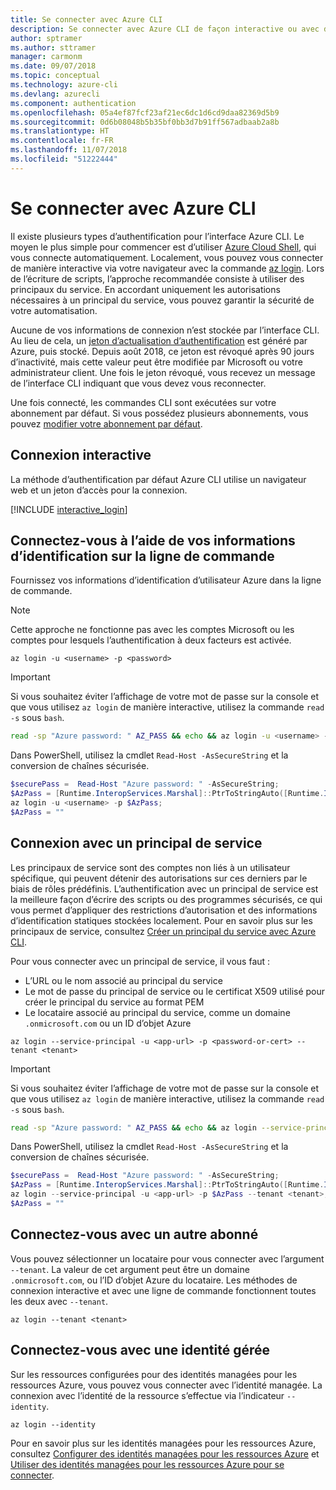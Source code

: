 ```yaml
---
title: Se connecter avec Azure CLI
description: Se connecter avec Azure CLI de façon interactive ou avec des informations d’identification locales
author: sptramer
ms.author: sttramer
manager: carmonm
ms.date: 09/07/2018
ms.topic: conceptual
ms.technology: azure-cli
ms.devlang: azurecli
ms.component: authentication
ms.openlocfilehash: 05a4ef87fcf23af21ec6dc1d6cd9daa82369d5b9
ms.sourcegitcommit: 0d6b08048b5b35bf0bb3d7b91ff567adbaab2a8b
ms.translationtype: HT
ms.contentlocale: fr-FR
ms.lasthandoff: 11/07/2018
ms.locfileid: "51222444"
---
```

# <a name="sign-in-with-azure-cli"></a>Se connecter avec Azure CLI 

Il existe plusieurs types d’authentification pour l’interface Azure CLI. Le moyen le plus simple pour commencer est d’utiliser [Azure Cloud Shell](/azure/cloud-shell/overview), qui vous connecte automatiquement.
Localement, vous pouvez vous connecter de manière interactive via votre navigateur avec la commande [az login](/cli/azure/reference-index#az-login). Lors de l’écriture de scripts, l’approche recommandée consiste à utiliser des principaux du service. En accordant uniquement les autorisations nécessaires à un principal du service, vous pouvez garantir la sécurité de votre automatisation.

Aucune de vos informations de connexion n’est stockée par l’interface CLI. Au lieu de cela, un [jeton d’actualisation d’authentification](https://docs.microsoft.com/en-us/azure/active-directory/develop/v1-id-and-access-tokens#refresh-tokens) est généré par Azure, puis stocké. Depuis août 2018, ce jeton est révoqué après 90 jours d’inactivité, mais cette valeur peut être modifiée par Microsoft ou votre administrateur client. Une fois le jeton révoqué, vous recevez un message de l’interface CLI indiquant que vous devez vous reconnecter.

Une fois connecté, les commandes CLI sont exécutées sur votre abonnement par défaut. Si vous possédez plusieurs abonnements, vous pouvez [modifier votre abonnement par défaut](manage-azure-subscriptions-azure-cli.md).

## <a name="sign-in-interactively"></a>Connexion interactive

La méthode d’authentification par défaut Azure CLI utilise un navigateur web et un jeton d’accès pour la connexion.

[!INCLUDE [interactive_login](includes/interactive-login.md)]

## <a name="sign-in-with-credentials-on-the-command-line"></a>Connectez-vous à l’aide de vos informations d’identification sur la ligne de commande

Fournissez vos informations d’identification d’utilisateur Azure dans la ligne de commande.

> [!Note]
> Cette approche ne fonctionne pas avec les comptes Microsoft ou les comptes pour lesquels l’authentification à deux facteurs est activée.

```azurecli-interactive
az login -u <username> -p <password>
```

> [!IMPORTANT]
> Si vous souhaitez éviter l’affichage de votre mot de passe sur la console et que vous utilisez `az login` de manière interactive, utilisez la commande `read -s` sous `bash`.
>
> ```bash
> read -sp "Azure password: " AZ_PASS && echo && az login -u <username> -p $AZ_PASS
> ```
>
> Dans PowerShell, utilisez la cmdlet `Read-Host -AsSecureString` et la conversion de chaînes sécurisée.
>
> ```powershell
> $securePass =  Read-Host "Azure password: " -AsSecureString;
> $AzPass = [Runtime.InteropServices.Marshal]::PtrToStringAuto([Runtime.InteropServices.Marshal]::SecureStringToBSTR($securePass));
> az login -u <username> -p $AzPass;
> $AzPass = ""
> ```

## <a name="sign-in-with-a-service-principal"></a>Connexion avec un principal de service

Les principaux de service sont des comptes non liés à un utilisateur spécifique, qui peuvent détenir des autorisations sur ces derniers par le biais de rôles prédéfinis. L’authentification avec un principal de service est la meilleure façon d’écrire des scripts ou des programmes sécurisés, ce qui vous permet d’appliquer des restrictions d’autorisation et des informations d’identification statiques stockées localement. Pour en savoir plus sur les principaux de service, consultez [Créer un principal du service avec Azure CLI](create-an-azure-service-principal-azure-cli.md).

Pour vous connecter avec un principal de service, il vous faut :

* L’URL ou le nom associé au principal du service
* Le mot de passe du principal de service ou le certificat X509 utilisé pour créer le principal du service au format PEM
* Le locataire associé au principal du service, comme un domaine `.onmicrosoft.com` ou un ID d’objet Azure

```azurecli-interactive
az login --service-principal -u <app-url> -p <password-or-cert> --tenant <tenant>
```

> [!IMPORTANT]
> Si vous souhaitez éviter l’affichage de votre mot de passe sur la console et que vous utilisez `az login` de manière interactive, utilisez la commande `read -s` sous `bash`.
>
> ```bash
> read -sp "Azure password: " AZ_PASS && echo && az login --service-principal -u <app-url> -p $AZ_PASS --tenant <tenant>
> ```
>
> Dans PowerShell, utilisez la cmdlet `Read-Host -AsSecureString` et la conversion de chaînes sécurisée.
>
> ```powershell
> $securePass =  Read-Host "Azure password: " -AsSecureString;
> $AzPass = [Runtime.InteropServices.Marshal]::PtrToStringAuto([Runtime.InteropServices.Marshal]::SecureStringToBSTR($securePass));
> az login --service-principal -u <app-url> -p $AzPass --tenant <tenant>;
> $AzPass = ""
> ```

## <a name="sign-in-with-a-different-tenant"></a>Connectez-vous avec un autre abonné

Vous pouvez sélectionner un locataire pour vous connecter avec l’argument `--tenant`. La valeur de cet argument peut être un domaine `.onmicrosoft.com`, ou l’ID d’objet Azure du locataire. Les méthodes de connexion interactive et avec une ligne de commande fonctionnent toutes les deux avec `--tenant`.

```azurecli-interactive
az login --tenant <tenant>
```

## <a name="sign-in-with-a-managed-identity"></a>Connectez-vous avec une identité gérée

Sur les ressources configurées pour des identités managées pour les ressources Azure, vous pouvez vous connecter avec l’identité managée. La connexion avec l’identité de la ressource s’effectue via l’indicateur `--identity`.

```azurecli-interactive
az login --identity
```

Pour en savoir plus sur les identités managées pour les ressources Azure, consultez [Configurer des identités managées pour les ressources Azure](https://docs.microsoft.com/en-us/azure/active-directory/managed-identities-azure-resources/qs-configure-cli-windows-vm) et [Utiliser des identités managées pour les ressources Azure pour se connecter](https://docs.microsoft.com/en-us/azure/active-directory/managed-identities-azure-resources/how-to-use-vm-sign-in).
